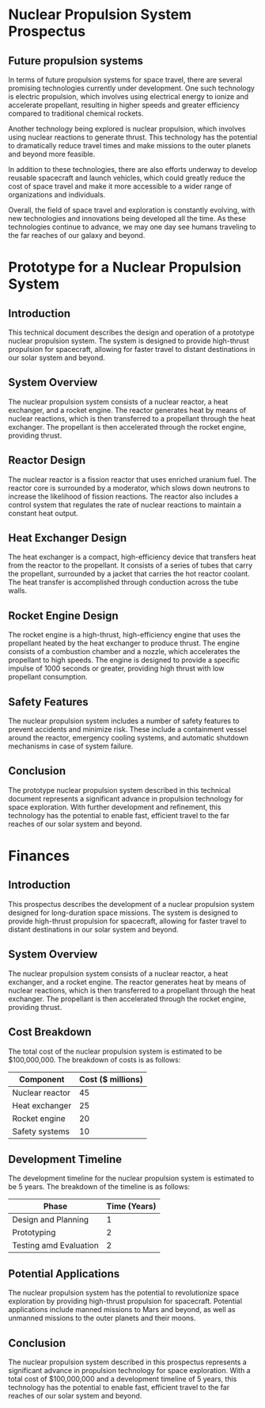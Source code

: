 # Nuclear Propulsion System Prospectus

## Future propulsion systems
In terms of future propulsion systems for space travel, there are several promising technologies currently under development. One such technology is electric propulsion, which involves using electrical energy to ionize and accelerate propellant, resulting in higher speeds and greater efficiency compared to traditional chemical rockets.

Another technology being explored is nuclear propulsion, which involves using nuclear reactions to generate thrust. This technology has the potential to dramatically reduce travel times and make missions to the outer planets and beyond more feasible.

In addition to these technologies, there are also efforts underway to develop reusable spacecraft and launch vehicles, which could greatly reduce the cost of space travel and make it more accessible to a wider range of organizations and individuals.

Overall, the field of space travel and exploration is constantly evolving, with new technologies and innovations being developed all the time. As these technologies continue to advance, we may one day see humans traveling to the far reaches of our galaxy and beyond.

# Prototype for a Nuclear Propulsion System

## Introduction
This technical document describes the design and operation of a prototype nuclear propulsion system. The system is designed to provide high-thrust propulsion for spacecraft, allowing for faster travel to distant destinations in our solar system and beyond.

## System Overview
The nuclear propulsion system consists of a nuclear reactor, a heat exchanger, and a rocket engine. The reactor generates heat by means of nuclear reactions, which is then transferred to a propellant through the heat exchanger. The propellant is then accelerated through the rocket engine, providing thrust.

## Reactor Design
The nuclear reactor is a fission reactor that uses enriched uranium fuel. The reactor core is surrounded by a moderator, which slows down neutrons to increase the likelihood of fission reactions. The reactor also includes a control system that regulates the rate of nuclear reactions to maintain a constant heat output.

## Heat Exchanger Design
The heat exchanger is a compact, high-efficiency device that transfers heat from the reactor to the propellant. It consists of a series of tubes that carry the propellant, surrounded by a jacket that carries the hot reactor coolant. The heat transfer is accomplished through conduction across the tube walls.

## Rocket Engine Design
The rocket engine is a high-thrust, high-efficiency engine that uses the propellant heated by the heat exchanger to produce thrust. The engine consists of a combustion chamber and a nozzle, which accelerates the propellant to high speeds. The engine is designed to provide a specific impulse of 1000 seconds or greater, providing high thrust with low propellant consumption.

## Safety Features
The nuclear propulsion system includes a number of safety features to prevent accidents and minimize risk. These include a containment vessel around the reactor, emergency cooling systems, and automatic shutdown mechanisms in case of system failure.

## Conclusion
The prototype nuclear propulsion system described in this technical document represents a significant advance in propulsion technology for space exploration. With further development and refinement, this technology has the potential to enable fast, efficient travel to the far reaches of our solar system and beyond.

# Finances

## Introduction
This prospectus describes the development of a nuclear propulsion system designed for long-duration space missions. The system is designed to provide high-thrust propulsion for spacecraft, allowing for faster travel to distant destinations in our solar system and beyond.

## System Overview
The nuclear propulsion system consists of a nuclear reactor, a heat exchanger, and a rocket engine. The reactor generates heat by means of nuclear reactions, which is then transferred to a propellant through the heat exchanger. The propellant is then accelerated through the rocket engine, providing thrust.

## Cost Breakdown
The total cost of the nuclear propulsion system is estimated to be $100,000,000. The breakdown of costs is as follows:

| Component | Cost ($ millions)|
| ------------- | ------------- |
| Nuclear reactor | 45  |
| Heat exchanger  | 25  |
| Rocket engine   | 20  |
| Safety systems  | 10  |

## Development Timeline
The development timeline for the nuclear propulsion system is estimated to be 5 years. The breakdown of the timeline is as follows:

| Phase | Time (Years)|
| ------------- | ------------- |
| Design and Planning | 1  |
| Prototyping  | 2  |
| Testing amd Evaluation  | 2  |

## Potential Applications
The nuclear propulsion system has the potential to revolutionize space exploration by providing high-thrust propulsion for spacecraft. Potential applications include manned missions to Mars and beyond, as well as unmanned missions to the outer planets and their moons.

## Conclusion
The nuclear propulsion system described in this prospectus represents a significant advance in propulsion technology for space exploration. With a total cost of $100,000,000 and a development timeline of 5 years, this technology has the potential to enable fast, efficient travel to the far reaches of our solar system and beyond.
